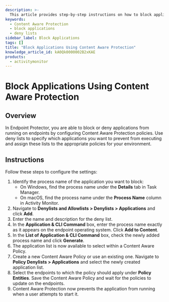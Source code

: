 ```yaml
---
description: >-
  This article provides step-by-step instructions on how to block applications using Content Aware Protection in Endpoint Protector.
keywords:
  - Content Aware Protection
  - block applications
  - deny lists
sidebar_label: Block Applications
tags: []
title: "Block Applications Using Content Aware Protection"
knowledge_article_id: kA0Qk0000002B2xKAE
products:
  - activitymonitor
---
```


# Block Applications Using Content Aware Protection

## Overview

In Endpoint Protector, you are able to block or deny applications from running on endpoints by configuring Content Aware Protection policies. Use deny lists to specify which applications you want to prevent from executing and assign these lists to the appropriate policies for your environment.

## Instructions

Follow these steps to configure the settings:

1. Identify the process name of the application you want to block:
   - On Windows, find the process name under the **Details** tab in Task Manager.
   - On macOS, find the process name under the **Process Name** column in Activity Monitor.
2. Navigate to **Denylists and Allowlists > Denylists > Applications** and click **Add**.
3. Enter the name and description for the deny list.
4. In the **Application & CLI Command** box, enter the process name exactly as it appears on the endpoint operating system. Click **Add to Content**.
5. In the **List of Application & CLI Command** box, check the newly added process name and click **Generate**.
6. The application list is now available to select within a Content Aware Policy.
7. Create a new Content Aware Policy or use an existing one. Navigate to **Policy Denylists > Applications** and select the newly created application list.
8. Select the endpoints to which the policy should apply under **Policy Entities**. Save the Content Aware Policy and wait for the policies to update on the endpoints.
9. Content Aware Protection now prevents the application from running when a user attempts to start it.